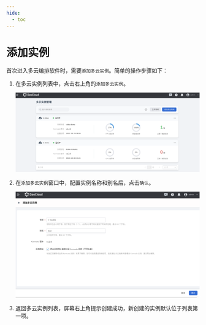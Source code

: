 ```yaml
---
hide:
  - toc
---
```


# 添加实例

首次进入多云编排软件时，需要`添加多云实例`。简单的操作步骤如下：

1. 在多云实例列表中，点击右上角的`添加多云实例`。

    ![add](../images/add01.png)

2. 在`添加多云实例`窗口中，配置实例名称和别名后，点击`确认`。

    ![add](../images/add02.png)

3. 返回多云实例列表，屏幕右上角提示创建成功，新创建的实例默认位于列表第一项。
